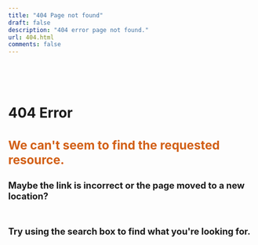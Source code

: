 ```yaml
---
title: "404 Page not found"
draft: false
description: "404 error page not found."
url: 404.html
comments: false
---
```

<style type="text/css" rel="stylesheet">
 h1
 { 
    font-size: 2em !important;
    margin-top: 100px !important;
 }
 h2{     
    margin-bottom: 5px  !important;
    color: #d25f15;
    font-size:1.75em  !important;
}
 h3
 { 
    font-size:1.3em  !important; 
    margin-bottom: 50px  !important;
 }


 .sideaffix{ display:none; }
</style>

# 404 Error

## We can't seem to find the requested resource.
### Maybe the link is incorrect or the page moved to a new location?
### Try using the search box to find what you're looking for.
<ci-search></ci-search>

<script>document.head.appendChild(document.createElement('script').text = `(function() {
var id = '32b8b448-9b1f-11e8-8cf3-12b6486824f4';
var ci_search = document.createElement('script');
ci_search.type = 'text/javascript';
ci_search.async = true;
ci_search.src = 'https://cse.expertrec.com/api/js/ci_common.js?id=' + id;
var s = document.getElementsByTagName('script')[0];
s.parentNode.insertBefore(ci_search, s);
})();` );
</script>